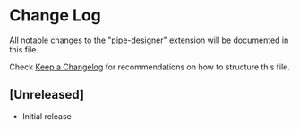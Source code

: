 # Change Log

All notable changes to the "pipe-designer" extension will be documented in this file.

Check [Keep a Changelog](http://keepachangelog.com/) for recommendations on how to structure this file.

## [Unreleased]

- Initial release
